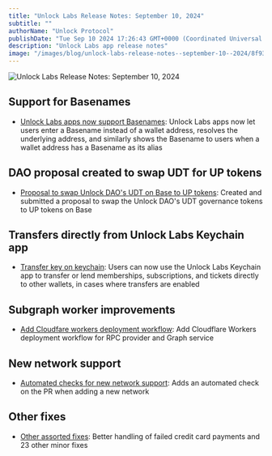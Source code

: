 ```yaml
---
title: "Unlock Labs Release Notes: September 10, 2024"
subtitle: ""
authorName: "Unlock Protocol"
publishDate: "Tue Sep 10 2024 17:26:43 GMT+0000 (Coordinated Universal Time)"
description: "Unlock Labs app release notes"
image: "/images/blog/unlock-labs-release-notes--september-10--2024/8f93034a990c73ef27d2557cfbf980ec.jpg"
---
```


![Unlock Labs Release Notes: September 10, 2024](https://storage.googleapis.com/papyrus_images/8f93034a990c73ef27d2557cfbf980ec.jpg)

<div class="relative header-and-anchor"><h2 id="h-support-for-basenames">Support for Basenames</h2></div><ul><li><p><a target="_blank" rel="noopener noreferrer nofollow ugc" class="dont-break-out" href="https://github.com/unlock-protocol/unlock/pull/14558">Unlock Labs apps now support Basenames</a>: Unlock Labs apps now let users enter a Basename instead of a wallet address, resolves the underlying address, and similarly shows the Basename to users when a wallet address has a Basename as its alias </p></li></ul><div class="relative header-and-anchor"><h2 id="h-dao-proposal-created-to-swap-udt-for-up-tokens">DAO proposal created to swap UDT for UP tokens</h2></div><ul><li><p><a target="_blank" rel="noopener noreferrer nofollow ugc" class="dont-break-out" href="https://github.com/unlock-protocol/unlock/pull/14449">Proposal to swap Unlock DAO's UDT on Base to UP tokens</a>: Created and submitted a proposal to swap the Unlock DAO's UDT governance tokens to UP tokens on Base</p></li></ul><div class="relative header-and-anchor"><h2 id="h-transfers-directly-from-unlock-labs-keychain-app">Transfers directly from Unlock Labs Keychain app</h2></div><ul><li><p><a target="_blank" rel="noopener noreferrer nofollow ugc" class="dont-break-out" href="https://github.com/unlock-protocol/unlock/pull/14434">Transfer key on keychain</a>: Users can now use the Unlock Labs Keychain app to transfer or lend memberships, subscriptions, and tickets directly to other wallets, in cases where transfers are enabled</p></li></ul><div class="relative header-and-anchor"><h2 id="h-subgraph-worker-improvements">Subgraph worker improvements</h2></div><ul><li><p><a target="_blank" rel="noopener noreferrer nofollow ugc" class="dont-break-out" href="https://github.com/unlock-protocol/unlock/pull/14469">Add Cloudfare workers deployment workflow</a>: Add Cloudflare Workers deployment workflow for RPC provider and Graph service</p></li></ul><div class="relative header-and-anchor"><h2 id="h-new-network-support">New network support</h2></div><ul><li><p><a target="_blank" rel="noopener noreferrer nofollow ugc" class="dont-break-out" href="https://github.com/unlock-protocol/unlock/pull/14243">Automated checks for new network support</a>: Adds an automated check on the PR when adding a new network</p></li></ul><div class="relative header-and-anchor"><h2 id="h-other-fixes">Other fixes</h2></div><ul><li><p><a target="_blank" rel="noopener noreferrer nofollow ugc" class="dont-break-out" href="https://github.com/unlock-protocol/unlock/releases/tag/20240910-1">Other assorted fixes</a>: Better handling of failed credit card payments and 23 other minor fixes</p></li></ul><p></p>